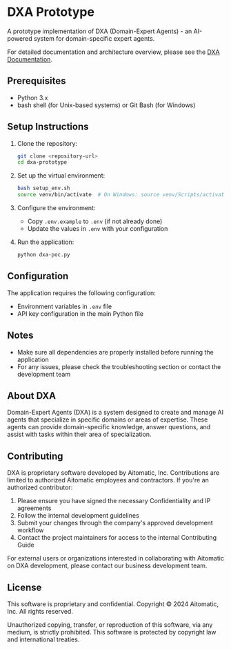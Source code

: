 # DXA Prototype

A prototype implementation of DXA (Domain-Expert Agents) - an AI-powered system for domain-specific expert agents.

For detailed documentation and architecture overview, please see the [DXA Documentation](docs/README.md).

## Prerequisites

- Python 3.x
- bash shell (for Unix-based systems) or Git Bash (for Windows)

## Setup Instructions

1. Clone the repository:
   ```bash
   git clone <repository-url>
   cd dxa-prototype
   ```

2. Set up the virtual environment:
   ```bash
   bash setup_env.sh
   source venv/bin/activate  # On Windows: source venv/Scripts/activate
   ```

3. Configure the environment:
   - Copy `.env.example` to `.env` (if not already done)
   - Update the values in `.env` with your configuration

4. Run the application:
   ```bash
   python dxa-poc.py
   ```

## Configuration

The application requires the following configuration:
- Environment variables in `.env` file
- API key configuration in the main Python file

## Notes

- Make sure all dependencies are properly installed before running the application
- For any issues, please check the troubleshooting section or contact the development team

## About DXA

Domain-Expert Agents (DXA) is a system designed to create and manage AI agents that specialize in specific domains or areas of expertise. These agents can provide domain-specific knowledge, answer questions, and assist with tasks within their area of specialization.

## Contributing

DXA is proprietary software developed by Aitomatic, Inc. Contributions are limited to authorized Aitomatic employees and contractors. If you're an authorized contributor:

1. Please ensure you have signed the necessary Confidentiality and IP agreements
2. Follow the internal development guidelines
3. Submit your changes through the company's approved development workflow
4. Contact the project maintainers for access to the internal Contributing Guide

For external users or organizations interested in collaborating with Aitomatic on DXA development, please contact our business development team.

## License

This software is proprietary and confidential. Copyright © 2024 Aitomatic, Inc. All rights reserved.

Unauthorized copying, transfer, or reproduction of this software, via any medium, is strictly prohibited. This software is protected by copyright law and international treaties.